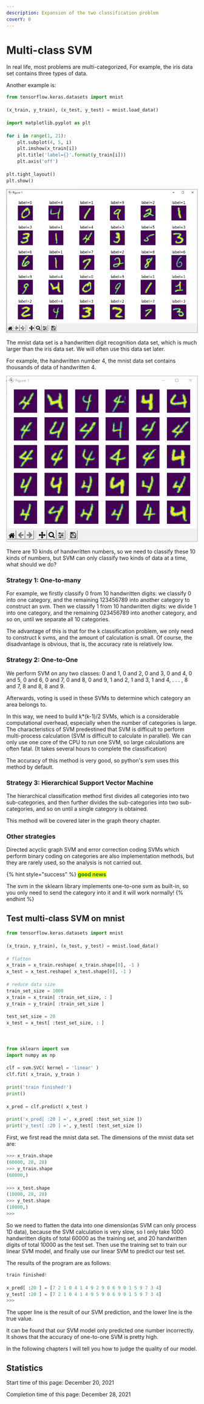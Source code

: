 ```yaml
---
description: Expansion of the two classification problem
coverY: 0
---
```


# Multi-class SVM

In real life, most problems are multi-categorized, For example, the iris data set contains three types of data.

Another example is:

```python
from tensorflow.keras.datasets import mnist

(x_train, y_train), (x_test, y_test) = mnist.load_data()

import matplotlib.pyplot as plt

for i in range(1, 21):
    plt.subplot(4, 5, i)
    plt.imshow(x_train[i])
    plt.title('label={}'.format(y_train[i]))
    plt.axis('off')

plt.tight_layout()
plt.show()
```

![mnist data set, handwritten digit recognition](<../.gitbook/assets/image (12).png>)

The mnist data set is a handwritten digit recognition data set, which is much larger than the iris data set. We will often use this data set later.

For example, the handwritten number 4, the mnist data set contains thousands of data of handwritten 4.

![Handwriting 4](<../.gitbook/assets/image (7) (1) (1).png>)

There are 10 kinds of handwritten numbers, so we need to classify these 10 kinds of numbers, but SVM can only classify two kinds of data at a time, what should we do?

### Strategy 1: One-to-many

For example, we firstly classify 0 from 10 handwritten digits: we classify 0 into one category, and the remaining 123456789 into another category to construct an svm. Then we classify 1 from 10 handwritten digits: we divide 1 into one category, and the remaining 023456789 into another category, and so on, until we separate all 10 categories.

The advantage of this is that for the k classification problem, we only need to construct k svms, and the amount of calculation is small. Of course, the disadvantage is obvious, that is, the accuracy rate is relatively low.

### Strategy 2: One-to-One

We perform SVM on any two classes: 0 and 1, 0 and 2, 0 and 3, 0 and 4, 0 and 5, 0 and 6, 0 and 7, 0 and 8, 0 and 9, 1 and 2, 1 and 3, 1 and 4, . . . , 8 and 7, 8 and 8, 8 and 9.

Afterwards, voting is used in these SVMs to determine which category an area belongs to.

In this way, we need to build k\*(k-1)/2 SVMs, which is a considerable computational overhead, especially when the number of categories is large. The characteristics of SVM predestined that SVM is difficult to perform multi-process calculation (SVM is difficult to calculate in parallel). We can only use one core of the CPU to run one SVM, so large calculations are often fatal. (It takes several hours to complete the classification)

The accuracy of this method is very good, so python's svm uses this method by default.

### Strategy 3: Hierarchical Support Vector Machine

The hierarchical classification method first divides all categories into two sub-categories, and then further divides the sub-categories into two sub-categories, and so on until a single category is obtained.

This method will be covered later in the graph theory chapter.

### Other strategies

Directed acyclic graph SVM and error correction coding SVMs which perform binary coding on categories are also implementation methods, but they are rarely used, so the analysis is not carried out.

{% hint style="success" %}
<mark style="color:green;">**good news**</mark>

The svm in the sklearn library implements one-to-one svm as built-in, so you only need to send the category into it and it will work normally!
{% endhint %}

## Test multi-class SVM on mnist

```python
from tensorflow.keras.datasets import mnist

(x_train, y_train), (x_test, y_test) = mnist.load_data()

# flatten
x_train = x_train.reshape( x_train.shape[0], -1 )
x_test = x_test.reshape( x_test.shape[0], -1 )

# reduce data size
train_set_size = 1000
x_train = x_train[ :train_set_size, : ]
y_train = y_train[ :train_set_size ]

test_set_size = 20
x_test = x_test[ :test_set_size, : ]



from sklearn import svm
import numpy as np

clf = svm.SVC( kernel = 'linear' )
clf.fit( x_train, y_train )

print('train finished!')
print()

x_pred = clf.predict( x_test )

print('x_pred[ :20 ] =', x_pred[ :test_set_size ])
print('y_test[ :20 ] =', y_test[ :test_set_size ])
```

First, we first read the mnist data set. The dimensions of the mnist data set are:

```python
>>> x_train.shape
(60000, 28, 28)
>>> y_train.shape
(60000,)

>>> x_test.shape
(10000, 28, 28)
>>> y_test.shape
(10000,)
>>> 
```

So we need to flatten the data into one dimension(as SVM can only process 1D data), because the SVM calculation is very slow, so I only take 1000 handwritten digits of total 60000 as the training set, and 20 handwritten digits of total 10000 as the test set. Then use the training set to train our linear SVM model, and finally use our linear SVM to predict our test set.

The results of the program are as follows:

```python
train finished!

x_pred[ :20 ] = [7 2 1 0 4 1 4 9 2 9 0 6 9 0 1 5 9 7 3 4]
y_test[ :20 ] = [7 2 1 0 4 1 4 9 5 9 0 6 9 0 1 5 9 7 3 4]
>>> 
```

The upper line is the result of our SVM prediction, and the lower line is the true value.

It can be found that our SVM model only predicted one number incorrectly. It shows that the accuracy of one-to-one SVM is pretty high.

In the following chapters I will tell you how to judge the quality of our model.

## Statistics

Start time of this page: December 20, 2021

Completion time of this page: December 28, 2021
